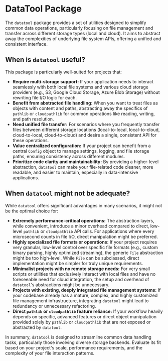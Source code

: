 # DataTool Package

The `datatool` package provides a set of utilities designed to simplify common data operations, particularly focusing on file management and transfer across different storage types (local and cloud). It aims to abstract away the complexities of underlying file system APIs, offering a unified and consistent interface.

## When is `datatool` useful?

This package is particularly well-suited for projects that:

-   **Require multi-storage support:** If your application needs to interact seamlessly with both local file systems and various cloud storage providers (e.g., S3, Google Cloud Storage, Azure Blob Storage) without rewriting file I/O logic for each.
-   **Benefit from abstracted file handling:** When you want to treat files as objects with content and paths, abstracting away the specifics of `pathlib` or `cloudpathlib` for common operations like reading, writing, and path resolution.
-   **Need unified file transfer:** For scenarios where you frequently transfer files between different storage locations (local-to-local, local-to-cloud, cloud-to-local, cloud-to-cloud) and desire a single, consistent API for these operations.
-   **Value centralized configuration:** If your project can benefit from a central `Config` object to manage settings, logging, and file storage paths, ensuring consistency across different modules.
-   **Prioritize code clarity and maintainability:** By providing a higher-level abstraction, `datatool` can make your file-related code cleaner, more readable, and easier to maintain, especially in data-intensive applications.

## When `datatool` might not be adequate?

While `datatool` offers significant advantages in many scenarios, it might not be the optimal choice for:

-   **Extremely performance-critical operations:** The abstraction layers, while convenient, introduce a minor overhead compared to direct, low-level `pathlib` or `cloudpathlib` API calls. For applications where every microsecond counts in file I/O, direct manipulation might be preferred.
-   **Highly specialized file formats or operations:** If your project requires very granular, low-level control over specific file formats (e.g., custom binary parsing, highly optimized streaming), the generic `File` abstraction might be too high-level. While `File` can be subclassed, direct implementation might be simpler for truly unique requirements.
-   **Minimalist projects with no remote storage needs:** For very small scripts or utilities that exclusively interact with local files and have no foreseeable need for cloud integration, the setup and overhead of `datatool`'s abstractions might be unnecessary.
-   **Projects with existing, deeply integrated file management systems:** If your codebase already has a mature, complex, and highly customized file management infrastructure, integrating `datatool` might lead to redundancy or unnecessary refactoring.
-   **Direct `pathlib` or `cloudpathlib` feature reliance:** If your workflow heavily depends on specific, advanced features or direct object manipulation provided solely by `pathlib` or `cloudpathlib` that are not exposed or abstracted by `datatool`.

In summary, `datatool` is designed to streamline common data handling tasks, particularly those involving diverse storage backends. Evaluate its fit based on your project's scale, performance requirements, and the complexity of your file interaction patterns.

